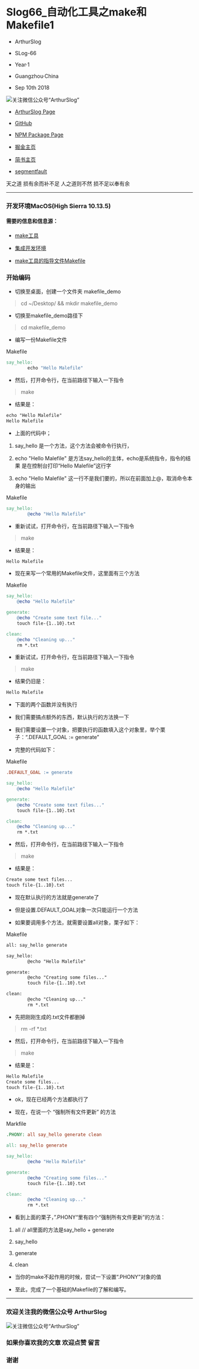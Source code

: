 # Slog66_自动化工具之make和Makefile1

* ArthurSlog
* SLog-66
* Year·1

* Guangzhou·China
* Sep 10th 2018

![关注微信公众号“ArthurSlog”](https://github.com/BlessedChild/LogofAxu/blob/master/images/icon_128.jpg?raw=true "微信扫描二维码，关注我的公众号")

* [ArthurSlog Page](http://www.arthurslog.com)

* [GitHub](https://github.com/BlessedChild/ArthurSlog)

* [NPM Package Page](https://www.npmjs.com/~arthurslog)

* [掘金主页](https://juejin.im/user/59f2a424f265da432f305c66/posts)

* [简书主页](https://www.jianshu.com/u/b9ebe10f0534)

* [segmentfault](https://segmentfault.com/u/arthurslog/articles)

天之道 损有余而补不足 人之道则不然 损不足以奉有余

---

### 开发环境MacOS(High Sierra 10.13.5)

#### 需要的信息和信息源：

* [make工具](https://zh.wikipedia.org/wiki/Make)

* [集成开发环境](https://zh.wikipedia.org/wiki/%E9%9B%86%E6%88%90%E5%BC%80%E5%8F%91%E7%8E%AF%E5%A2%83)

* [make工具的指导文件Makefile](https://seisman.github.io/how-to-write-makefile/index.html)

### 开始编码

* 切换至桌面，创建一个文件夹 makefile_demo

> cd ~/Desktop/ && mkdir makefile_demo

* 切换至makefile_demo路径下

> cd makefile_demo

* 编写一份Makefile文件

Makefile
``` mk
say_hello:
        echo "Hello Malefile"
```

* 然后，打开命令行，在当前路径下输入一下指令

> make

* 结果是：

``` txt
echo "Hello Malefile"
Hello Malefile
```

* 上面的代码中；

1. say_hello 是一个方法，这个方法会被命令行执行，

2. echo "Hello Malefile" 是方法say_hello的主体，echo是系统指令，指令的结果 是在控制台打印“Hello Malefile”这行字

3. echo "Hello Malefile" 这一行不是我们要的，所以在前面加上@，取消命令本身的输出

Makefile
``` mk
say_hello:
        @echo "Hello Malefile"
```

* 重新试试，打开命令行，在当前路径下输入一下指令

> make

* 结果是：

``` txt
Hello Malefile
```

* 现在来写一个常用的Makefile文件，这里面有三个方法

Makefile
``` mk
say_hello:
	@echo "Hello Malefile"

generate:
	@echo "Create some text file..."
	touch file-{1..10}.txt

clean:
	@echo "Cleaning up..."
	rm *.txt
```

* 重新试试，打开命令行，在当前路径下输入一下指令

> make

* 结果仍旧是：

``` txt
Hello Malefile
```

* 下面的两个函数并没有执行

* 我们需要搞点额外的东西，默认执行的方法换一下

* 我们需要设置一个对象，把要执行的函数填入这个对象里，举个栗子：“.DEFAULT_GOAL := generate”

* 完整的代码如下：

Makefile
``` mk
.DEFAULT_GOAL := generate

say_hello:
	@echo "Hello Malefile"

generate:
	@echo "Create some text files..."
	touch file-{1..10}.txt

clean:
	@echo "Cleaning up..."
	rm *.txt
```

* 然后，打开命令行，在当前路径下输入一下指令

> make

* 结果是：

``` txt
Create some text files...
touch file-{1..10}.txt
```

* 现在默认执行的方法就是generate了

* 但是设置.DEFAULT_GOAL对象一次只能运行一个方法

* 如果要调用多个方法，就需要设置all对象，栗子如下：

Makefile
``` txt
all: say_hello generate

say_hello:
        @echo "Hello Malefile"

generate:
        @echo "Creating some files..."
        touch file-{1..10}.txt

clean:
        @echo "Cleaning up..."
        rm *.txt
```

* 先把刚刚生成的.txt文件都删掉

> rm -rf *.txt

* 然后，打开命令行，在当前路径下输入一下指令

> make

* 结果是：

``` txt
Hello Malefile
Create some files...
touch file-{1..10}.txt
```

* ok，现在已经两个方法都执行了

* 现在，在说一个 “强制所有文件更新” 的方法

Markfile
``` mk
.PHONY: all say_hello generate clean

all: say_hello generate

say_hello:
        @echo "Hello Malefile"

generate:
        @echo "Creating some files..."
        touch file-{1..10}.txt

clean:
        @echo "Cleaning up..."
        rm *.txt
```

* 看到上面的栗子，”.PHONY“里有四个“强制所有文件更新”的方法：

1. all       // all里面的方法是say_hello + generate

2. say_hello

3. generate

4. clean

* 当你的make不起作用的时候，尝试一下设置“.PHONY”对象的值

* 至此，完成了一个基础的Makefile的了解和编写。

---

### 欢迎关注我的微信公众号 ArthurSlog

![关注微信公众号“ArthurSlog”](https://github.com/BlessedChild/LogofAxu/blob/master/images/icon_128.jpg?raw=true "微信扫描二维码，关注我的公众号")

### 如果你喜欢我的文章 欢迎点赞 留言
### 谢谢

